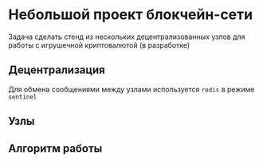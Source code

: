 # Небольшой проект блокчейн-сети
Задача сделать стенд из нескольких децентрализованных узлов для работы с игрушечной криптовалютой (в разработке)
## Децентрализация
Для обмена сообщениями между узлами используется `redis` в режиме `sentinel`
## Узлы
## Алгоритм работы
